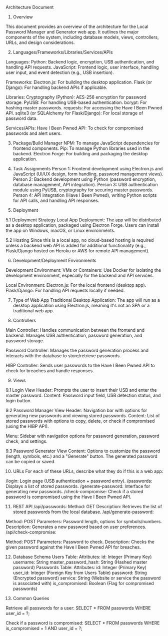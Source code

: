 Architecture Document

1. Overview

This document provides an overview of the architecture for the Local Password Manager and Generator web app. It outlines the major components of the system, including database models, views, controllers, URLs, and design considerations.

2. Languages/Frameworks/Libraries/Services/APIs

Languages:
Python: Backend logic, encryption, USB authentication, and handling API requests.
JavaScript: Frontend logic, user interface, handling user input, and event detection (e.g., USB insertion).

Frameworks:
Electron.js: For building the desktop application.
Flask (or Django): For handling backend APIs if applicable.

Libraries:
Cryptography (Python): AES-256 encryption for password storage.
PyUSB: For handling USB-based authentication.
bcrypt: For hashing master passwords.
requests: For accessing the Have I Been Pwned API.
sqlite3 (or SQLAlchemy for Flask/Django): For local storage of password data.

Services/APIs:
Have I Been Pwned API: To check for compromised passwords and alert users.

3. Package/Build Manager
NPM: To manage JavaScript dependencies for frontend components.
Pip: To manage Python libraries used in the backend.
Electron Forge: For building and packaging the desktop application.

4. Task Assignments
Person 1: Frontend development using Electron.js and JavaScript (UI/UX design, form handling, password management views).
Person 2: Backend development using Python (password encryption, database management, API integration).
Person 3: USB authentication module using PyUSB, cryptography for securing master passwords.
Person 4: API integration (Have I Been Pwned), writing Python scripts for API calls, and handling API responses.

5. Deployment

5.1 Deployment Strategy
Local App Deployment:
The app will be distributed as a desktop application, packaged using Electron Forge.
Users can install the app on Windows, macOS, or Linux environments.

5.2 Hosting
Since this is a local app, no cloud-based hosting is required unless a backend web API is added for additional functionality (e.g., Flask/Django hosted on Heroku or AWS for remote API management).

6. Development/Deployment Environments

Development Environment:
VMs or Containers: Use Docker for isolating the development environment, especially for the backend and API services.

Local Environment:
Electron.js: For the local frontend (desktop app).
Flask/Django: For handling API requests locally if needed.

7. Type of Web App
Traditional Desktop Application: The app will run as a desktop application using Electron.js, meaning it's not an SPA or a traditional web app.

8. Controllers

Main Controller:
Handles communication between the frontend and backend.
Manages USB authentication, password generation, and password storage.

Password Controller:
Manages the password generation process and interacts with the database to store/retrieve passwords.

HIBP Controller:
Sends user passwords to the Have I Been Pwned API to check for breaches and handle responses.

9. Views

9.1 Login View
Header: Prompts the user to insert their USB and enter the master password.
Content: Password input field, USB detection status, and login button.

9.2 Password Manager View
Header: Navigation bar with options for generating new passwords and viewing stored passwords.
Content: List of stored passwords with options to copy, delete, or check if compromised (using the HIBP API).

Menu: Sidebar with navigation options for password generation, password check, and settings.

9.3 Password Generator View
Content: Options to customize the password (length, symbols, etc.) and a "Generate" button. The generated password can be copied or saved.

10. URLs
For each of these URLs, describe what they do if this is a web app:

/login: Login page (USB authentication + password entry).
/passwords: Displays a list of stored passwords.
/generate-password: Interface for generating new passwords.
/check-compromise: Check if a stored password is compromised using the Have I Been Pwned API.

11. REST API
/api/passwords:
Method: GET
Description: Retrieves the list of stored passwords from the local database.
/api/generate-password:

Method: POST
Parameters: Password length, options for symbols/numbers.
Description: Generates a new password based on user preferences.
/api/check-compromise:

Method: POST
Parameters: Password to check.
Description: Checks the given password against the Have I Been Pwned API for breaches.

12. Database Schema
Users Table:
Attributes:
id: Integer (Primary Key)
username: String
master_password_hash: String (Hashed master password)
Passwords Table:
Attributes:
id: Integer (Primary Key)
user_id: Integer (Foreign Key from Users Table)
password: String (Encrypted password)
service: String (Website or service the password is associated with)
is_compromised: Boolean (Flag for compromised passwords)

13. Common Queries

Retrieve all passwords for a user:
SELECT * FROM passwords WHERE user_id = ?;

Check if a password is compromised:
SELECT * FROM passwords WHERE is_compromised = 1 AND user_id = ?;
